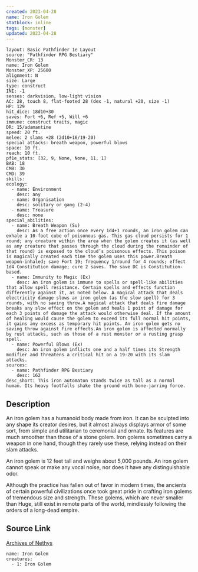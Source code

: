 ```yaml
---
created: 2023-04-28
name: Iron Golem
statblock: inline
tags: [monster]
updated: 2023-04-28
---
```

```statblock
layout: Basic Pathfinder 1e Layout
source: "Pathfinder RPG Bestiary"
Monster_CR: 13
name: Iron Golem
Monster_XP: 25600
alignment: N
size: Large
type: construct
INI: -1
senses: darkvision, low-light vision
AC: 28, touch 8, flat-footed 28 (dex -1, natural +20, size -1)
HP: 129
hit_dice: 18d10+30
saves: Fort +6, Ref +5, Will +6
immune: construct traits, magic
DR: 15/adamantine
speed: 20 ft.
melee: 2 slams +28 (2d10+16/19-20)
special_attacks: breath weapon, powerful blows
space: 10 ft.
reach: 10 ft.
pf1e_stats: [32, 9, None, None, 11, 1]
BAB: 18
CMB: 30
CMD: 39
skills: 
ecology:
  - name: Environment
    desc: any
  - name: Organisation
    desc: solitary or gang (2-4)
  - name: Treasure
    desc: none
special_abilities:
  - name: Breath Weapon (Su)
    desc: As a free action once every 1d4+1 rounds, an iron golem can exhale a 10-foot cube of poisonous gas. This gas cloud persists for 1 round; any creature within the area when the golem creates it (as well as any creature that passes through the cloud during the remainder of that round) is exposed to the cloud’s poisonous effects. This poison is magically created each time the golem uses this power.Breath weapon-inhaled; save Fort 19; frequency 1/round for 4 rounds; effect 1d4 Constitution damage; cure 2 saves. The save DC is Constitution-based.
  - name: Immunity to Magic (Ex)
    desc: An iron golem is immune to spells or spell-like abilities that allow spell resistance. Certain spells and effects function differently against it, as noted below. A magical attack that deals electricity damage slows an iron golem (as the slow spell) for 3 rounds, with no saving throw.A magical attack that deals fire damage breaks any slow effect on the golem and heals 1 point of damage for each 3 points of damage the attack would otherwise deal. If the amount of healing would cause the golem to exceed its full normal hit points, it gains any excess as temporary hit points. An iron golem gets no saving throw against fire effects.An iron golem is affected normally by rust attacks, such as those of a rust monster or a rusting grasp spell.
  - name: Powerful Blows (Ex)
    desc: An iron golem inflicts one and a half times its Strength modifier and threatens a critical hit on a 19-20 with its slam attacks.
sources:
  - name: Pathfinder RPG Bestiary
    desc: 162
desc_short: This iron automaton stands twice as tall as a normal human. Its heavy footfalls shake the ground with bone-jarring force.
```
## Description
An iron golem has a humanoid body made from iron. It can be sculpted into any shape its creator desires, but it almost always displays armor of some sort, from simple and utilitarian to ceremonial and ornate. Its features are much smoother than those of a stone golem. Iron golems sometimes carry a weapon in one hand, though they rarely use these, relying instead on their slam attacks.

An iron golem is 12 feet tall and weighs about 5,000 pounds. An iron golem cannot speak or make any vocal noise, nor does it have any distinguishable odor.

Although the practice has fallen out of favor in modern times, the ancients of certain powerful civilizations once took great pride in crafting iron golems of tremendous size and strength. These golems, which are never smaller than Huge, still exist in remote parts of the world, mindlessly following the orders of a long-dead empire.
## Source Link
[Archives of Nethys](https://aonprd.com/MonsterDisplay.aspx?ItemName=Iron%20Golem)
```encounter-table
name: Iron Golem
creatures:
  - 1: Iron Golem
```
